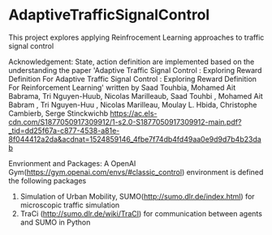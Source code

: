 # AdaptiveTrafficSignalControl
This project explores applying Reinfrocement Learning approaches to traffic signal control

Acknowledgement:
State, action definition are implemented based on the understanding the paper 'Adaptive Traffic Signal Control : Exploring Reward Definition For Adaptive Traffic Signal Control : Exploring Reward Definition For Reinforcement Learning' written by Saad Touhbia, Mohamed Ait Babrama, Tri Nguyen-Huub, Nicolas Marilleaub, Saad Touhbi , Mohamed Ait Babram , Tri Nguyen-Huu , Nicolas Marilleau, Moulay L. Hbida, Christophe Cambierb, Serge Stinckwichb https://ac.els-cdn.com/S1877050917309912/1-s2.0-S1877050917309912-main.pdf?_tid=dd25f67a-c877-4538-a81e-8f044412a2da&acdnat=1524859146_4fbe7f74db4fd49aa0e9d9d7b4b23dab

Envrionment and Packages:
A OpenAI Gym(https://gym.openai.com/envs/#classic_control) environment is defined the following packages
  1. Simulation of Urban Mobility, SUMO(http://sumo.dlr.de/index.html) for microscopic traffic simulation
  2. TraCi (http://sumo.dlr.de/wiki/TraCI) for communication between agents and SUMO in Python
  
